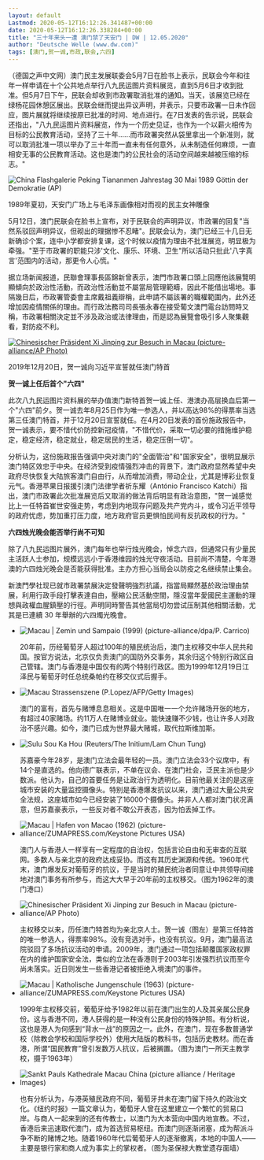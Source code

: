 ```yaml
---
layout: default
Lastmod: 2020-05-12T16:12:26.341487+00:00
date: 2020-05-12T16:12:26.338284+00:00
title: "三十年来头一遭 澳门禁了天安门 | DW | 12.05.2020"
author: "Deutsche Welle (www.dw.com)"
tags: [澳门,贺一诚,市政,联会,六四]
---
```


（德国之声中文网）澳门民主发展联委会5月7日在脸书上表示，民联会今年和往年一样申请在十个公共地点举行八九民运图片资料展览，直到5月6日才收到批准。但5月7日下午，民联会却收到市政署取消批准的通知。当天，该展览已经在绿杨花园休憩区展出。民联会继而提出异议声明，并表示，只要市政署一日未作回应，图片展就将继续按原已批准的时间、地点进行。在7日发表的告示说，民联会还指出，"八九民运图片资料展览，作为一个历史见证，也作为一个以薪火相传为目标的公民教育活动，坚持了三十年......而市政署突然从袋里拿出一个新准则，就可以取消批准一项以举办了三十年而一直未有任何意外，从未制造任何麻烦，一直相安无事的公民教育活动。这也是澳门的公民社会的活动空间越来越被压缩的标志。"

![China Flashgalerie Peking Tiananmen Jahrestag 30 Mai 1989 Göttin der Demokratie (AP)](https://images.weserv.nl/?url=/image/4196735_7.jpg)

1989年夏初，天安门广场上与毛泽东画像相对而视的民主女神雕像

5月12日，澳门民联会在脸书上宣布，对于民联会的声明异议，市政署的回复"当然系驳回声明异议，但砌出的理据惨不忍睹"。民联会认为，澳门已经三十几日无新确诊个案，连中小学都安排复课，这个时候以疫情为理由不批准展览，明显极为牵强。"至于市政署的职能只涉'文化、康乐、环境、卫生"所以活动只批此'八字真言'范围内的活动，那更令人心慌。"

据立场新闻报道，民聯會理事長區錦新曾表示，澳門市政署口頭上回應他該展覽明顯傾向於政治性活動，而政治性活動並不屬當局管理範疇，因此不能借出場地。事隔幾日后，市政署管委會主席戴祖義辯稱，此申請不屬該署的職權範圍內，此外还增加因疫情關係的理由。而行政法務司司長張永春在接受葡文澳門電台訪問時又稱，市政署相關決定並不涉及政治或法律理由，而是認為展覽會吸引多人聚集觀看，對防疫不利。

 [![Chinesischer Präsident Xi Jinping zur Besuch in Macau (picture-alliance/AP Photo)](https://images.weserv.nl/?url=/image/51746733_404.jpg)](#) 

2019年12月20日，贺一诚向习近平宣誓就任澳门特首

**贺一诚上任后首个"六四"**

此次八九民运图片资料展的举办值澳门新特首贺一诚上任、港澳办高层换血后第一个"六四"前夕。贺一诚去年8月25日作为唯一参选人，并以高达98%的得票率当选第三任澳门特首，并于12月20日宣誓就任。在4月20日发表的首份施政报告中，贺一诚表示，要不惜代价防控新冠疫情，"不惜代价，采取一切必要的措施维护稳定，稳定经济，稳定就业，稳定居民的生活，稳定压倒一切"。

分析认为，这份施政报告强调中央对澳门的"全面管治"和"国家安全"，很明显展示澳门特区效忠于中央。在经济受到疫情强烈冲击的背景下，澳门政府显然希望中央政府尽快恢复大陆旅客澳门自由行，从而增加消费，带动企业，尤其是博彩业恢复元气。香港苹果日报援引澳门法律学者祈东耀（António Francisco Katchi）指出，澳门市政署此次批准展览后又取消的做法背后明显有政治意图，"贺一诚感觉比上一任特首崔世安强走势，考虑到内地现存问题及共产党内斗，或令习近平领导的政府忧虑，势加重打压力度，地方政府官员更惧怕民间有反抗政权的行为。"

**六四烛光晚会能否举行尚不可知**

除了八九民运图片展外，澳门每年也举行烛光晚会，悼念六四，但通常只有少量民主活跃人士参加，规模远远小于香港维园的烛光守夜活动。目前尚不清楚，今年港澳的六四烛光晚会是否能获得批准。主办方担心当局会以防疫之名继续禁止集会。

新澳門學社现已就市政署禁展決定發聲明強烈抗議，指當局顯然基於政治理由禁展，利用行政手段打擊表達自由，壓縮公民活動空間，隱沒當年愛國民主運動的理想與政權血腥鎮壓的行徑。声明同時警告其他當局切勿尝试压制其他相關活動，尤其是已連續 30 年舉辦的六四燭光晚會。

*   ![Macau | Zemin und Sampaio (1999) (picture-alliance/dpa/P. Carrico)](https://images.weserv.nl/?url=/image/50739295_303.jpg)
    
    20年前，历经葡萄牙人超过100年的殖民统治后，澳门主权移交中华人民共和国。按官方说法，北京仅负责澳门的国防外交事务，其余归这个特别行政区自己管辖。澳门与香港是中国仅有的两个特别行政区。图为1999年12月19日江泽民与葡萄牙时任总统桑帕约在移交仪式后握手。
    
*   ![Macau Strassenszene (P.Lopez/AFP/Getty Images)](https://images.weserv.nl/?url=/image/17869740_303.jpg)
    
    澳门的富有，首先与赌博息息相关。这是中国唯一一个允许赌场开张的地方，有超过40家赌场。约11万人在赌博业就业。能快速赚不少钱，也让许多人对政治不感兴趣。如今，澳门已成为世界最大赌城，取代拉斯维加斯。
    
*   ![Sulu Sou Ka Hou (Reuters/The Initium/Lam Chun Tung)](https://images.weserv.nl/?url=/image/41651103_303.jpg)
    
    苏嘉豪今年28岁，是澳门立法会最年轻的一员。澳门立法会33个议席中，有14个是直选的。他向德广联表示，不单在议会、在澳门社会，泛民主派也是少数派。他认为，自己的首要任务是让政治行为透明化。目前他最关注的是这座城市安装的大量监控摄像头。特别是香港爆发抗议以来，澳门通过大量公共安全法规，这座城市如今已经安装了16000个摄像头。并非人人都对澳门状况满意，但苏嘉豪表示，一些反对者不敢公开表态，因为怕丢掉工作。
    
*   ![Macau | Hafen von Macao (1962) (picture-alliance/ZUMAPRESS.com/Keystone Pictures USA)](https://images.weserv.nl/?url=/image/50738797_303.jpg)
    
    澳门人与香港人一样享有一定程度的自治权，包括言论自由和无审查的互联网。多数人与亲北京的政府达成妥协。而这有其历史渊源和传统。1960年代末，澳门爆发反对葡萄牙的抗议，于是当时的殖民统治者同意让中共领导间接地对澳门事务有所参与，而这大大早于20年前的主权移交。（图为1962年的澳门港口）
    
*   ![Chinesischer Präsident Xi Jinping zur Besuch in Macau (picture-alliance/AP Photo)](https://images.weserv.nl/?url=/image/51746733_303.jpg)
    
    主权移交以来，历任澳门特首均为亲北京人士。贺一诚（图左）是第三任特首的唯一参选人，得票率98%。没有竞选对手，也没有抗议。9月，澳门最高法院驳回了多场抗议活动的申请。2009年，澳门通过一项包括颠覆国家政权罪在内的维护国家安全法，类似的立法在香港则于2003年引发强烈抗议而至今尚未落实。近日则发生一些香港记者被拒绝入境澳门的事件。
    
*   ![Macau | Katholische Jungenschule (1963) (picture-alliance/ZUMAPRESS.com/Keystone Pictures USA)](https://images.weserv.nl/?url=/image/50739285_303.jpg)
    
    1999年主权移交前，葡萄牙给予1982年以前在澳门出生的人及其亲属公民身份。这与香港不同，港人获得的是一种没有公民身份的特殊护照。有分析说，这也是港人为何感到“背水一战”的原因之一。此外，在澳门，现在多数普通学校（除教会学校和国际学校外）使用大陆版的教科书，包括历史教材。而在香港，所谓“国民教育”曾引发数万人抗议，后被搁置。（图为澳门一所天主教学校，摄于1963年）
    
*   ![Sankt Pauls Kathedrale Macau China (picture alliance / Heritage Images)](https://images.weserv.nl/?url=/image/17766827_303.jpg)
    
    也有分析认为，与港英殖民政府不同，葡萄牙并未在澳门留下持久的政治文化。《纽约时报》一篇文章认为，葡萄牙人曾在这里建立一个繁忙的贸易口岸。与商人一起来到的还有传教士，以澳门为大本营向中国内地宣教。不过，香港后来迅速取代澳门，成为首选贸易枢纽。而澳门则逐渐闭塞，成为帮派斗争不断的赌博之地。随着1960年代后葡萄牙人的逐渐撤离，本地的中国人——主要是银行家和商人成为事实上的掌权者。（图为圣保禄大教堂遗存面墙）

